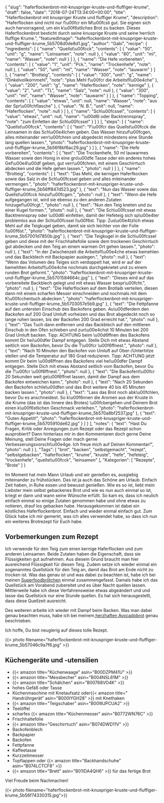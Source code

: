{
    "slug": "haferflockenbrot-mit-knuspriger-kruste-und-fluffiger-krume",
    "draft": false,
    "date": "2018-07-24T13:34:00+00:00",
    "title": "Haferflockenbrot mit knuspriger Kruste und fluffiger Krume",
    "description": "Haferflocken sind nicht nur f\u00fcr ein M\u00fcsli gut. Sie eignen sich auch hervorragend, um ein k\u00f6stliches Brot zu backen. Dieses Haferflockenbrot besticht durch seine knusprige Kruste und seine herrlich fluffige Krume.",
    "featuredImage": "haferflockenbrot-mit-knuspriger-kruste-und-fluffiger-krume_5b5708d0de8d1.jpg",
    "author": "Gabi",
    "recipe": {
        "ingredients": [
            {
                "name": "Quellst\u00fcck",
                "contents": [
                    {
                        "value": "50",
                        "unit": "g",
                        "name": "Leinsamen",
                        "note": null
                    },
                    {
                        "value": "80",
                        "unit": "ml",
                        "name": "Wasser",
                        "note": null
                    }
                ]
            },
            {
                "name": "Die Hefe vorbereiten",
                "contents": [
                    {
                        "value": "1",
                        "unit": "Pck.",
                        "name": "Trockenhefe",
                        "note": null
                    },
                    {
                        "value": "50",
                        "unit": "ml",
                        "name": "Wasser",
                        "note": "lauwarm"
                    }
                ]
            },
            {
                "name": "Brotteig",
                "contents": [
                    {
                        "value": "300",
                        "unit": "g",
                        "name": "Dinkelvollkornmehl",
                        "note": "plus Mehl f\u00fcr die Arbeitsfl\u00e4che"
                    },
                    {
                        "value": "200",
                        "unit": "g",
                        "name": "Haferflocken",
                        "note": "kernige"
                    },
                    {
                        "value": "2",
                        "unit": "TL",
                        "name": "Salz",
                        "note": null
                    },
                    {
                        "value": "300",
                        "unit": "ml",
                        "name": "Wasser",
                        "note": "lauwarm"
                    }
                ]
            },
            {
                "name": "Topping",
                "contents": [
                    {
                        "value": "etwas",
                        "unit": null,
                        "name": "Wasser",
                        "note": "aus der Spr\u00fchflasche"
                    },
                    {
                        "value": "N. B.",
                        "unit": null,
                        "name": "Haferflocken",
                        "note": null
                    }
                ]
            },
            {
                "name": "Sch\u00fcssel",
                "contents": [
                    {
                        "value": "etwas",
                        "unit": null,
                        "name": "\u00d6l oder  Backtrennspray",
                        "note": "zum Einfetten der Sch\u00fcssel"
                    }
                ]
            }
        ],
        "steps": [
            {
                "name": "Quellst\u00fcck",
                "contents": [
                    {
                        "text": "F\u00fcr das Quellst\u00fcck die Leinsamen in das Sch\u00e4lchen geben. Das Wasser hinzuf\u00fcgen, alles miteinander verr\u00fchren und abgedeckt mindestens eine Stunde lang quellen lassen.",
                        "photo": "haferflockenbrot-mit-knuspriger-kruste-und-fluffiger-krume_5b56f8bf6ac29.jpg"
                    }
                ]
            },
            {
                "name": "Die Hefe vorbereiten",
                "contents": [
                    {
                        "text": "Die Trockenhefe, 50 ml lauwarmes Wasser sowie den Honig in eine gro\u00dfe Tasse oder ein anderes hohes Gef\u00e4\u00df geben, gut verr\u00fchren, mit einem Geschirrtuch abdecken und die Hefe gehen lassen.",
                        "photo": null
                    }
                ]
            },
            {
                "name": "Brotteig",
                "contents": [
                    {
                        "text": "Das Mehl, die kernigen Haferfkocken sowie das Salz in die Sch\u00fcssel geben und alles miteinander vermengen.",
                        "photo": "haferflockenbrot-mit-knuspriger-kruste-und-fluffiger-krume_5b56ff847d523.jpg"
                    },
                    {
                        "text": "Nun das Wasser sowie das Quellst\u00fcck hinzuf\u00fcgen.",
                        "photo": null
                    },
                    {
                        "text": "Wenn die Hefe aufgegangen ist, wird sie ebenso zu den anderen Zutaten hinzugef\u00fcgt.",
                        "photo": null
                    },
                    {
                        "text": "Nun den Teig kneten und zu einer Kugel formen.",
                        "photo": null
                    },
                    {
                        "text": "Die Sch\u00fcssel mit etwas Backtrennspray oder \u00d6l einfetten, damit der Hefeteig sich sp\u00e4ter problemlos aus der Sch\u00fcssel l\u00f6st. Tipp: Zus\u00e4tzlich etwas Mehl auf die Teigkugel geben, damit sie sich leichter von der Folie l\u00f6st.",
                        "photo": "haferflockenbrot-mit-knuspriger-kruste-und-fluffiger-krume_5b57001d7850b.jpg"
                    },
                    {
                        "text": "Die Teigkugel in die Sch\u00fcssel geben und diese mit der Frischhaltefolie sowie dem trockenen Geschirrtuch gut abdecken und den Teig an einem warmen Ort gehen lassen.",
                        "photo": null
                    },
                    {
                        "text": "In der Zwischenzeit die Arbeitsfl\u00e4che etwas bemehlen und das Backblech mit Backpapier auslegen.",
                        "photo": null
                    },
                    {
                        "text": "Wenn das Volumen des Teiges sich verdoppelt hat, wird er auf der bemehlten Arbeitsfl\u00e4che nochmals durchgeknetet und zu einem runden Brot geformt.",
                        "photo": "haferflockenbrot-mit-knuspriger-kruste-und-fluffiger-krume_5b5701584664c.jpg"
                    },
                    {
                        "text": "Dieses wird auf das vorbereitete Backblech gelegt und mit etwas Wasser bespr\u00fcht.",
                        "photo": null
                    },
                    {
                        "text": "Die Haferflocken auf dem Brotlaib verteilen, diesen dann mit einem scharfen Messer einschneiden und nochmals mit dem K\u00fcchentuch abdecken.",
                        "photo": "haferflockenbrot-mit-knuspriger-kruste-und-fluffiger-krume_5b5703057e5b9.jpg"
                    },
                    {
                        "text": "Die Fettpfanne auf den untersten Einschub des Backofens geben. Au\u00dferdem den Backofen auf 200 Grad Umluft vorheizen und das Brot abgedeckt noch so lange ruhen lassen, bis der Backofen 200 Grad erreicht hat.",
                        "photo": null
                    },
                    {
                        "text": "Das Tuch dann entfernen und das Backblech auf den mittleren Einschub in den Ofen schieben und zun\u00e4chst 10 Minuten bei 200 Grad Umluft backen. Tipp: ACHTUNG beim \u00d6ffnen des Backofens kommt Dir hei\u00dfer Dampf entgegen. Stelle Dich mit etwas Abstand seitlich vom Backofen, bevor Du die T\u00fcr \u00f6ffnest.",
                        "photo": null
                    },
                    {
                        "text": "Nach 10 Minuten den Backofen von Umluft auf Ober-\/Unterhitze stellen und die Temperatur auf 180 Grad reduzieren. Tipp: ACHTUNG jetzt kommt Dir beim \u00d6ffnen des Backofens viel hei\u00dfer Dampf entgegen. Stelle Dich mit etwas Abstand seitlich vom Backofen, bevor Du die T\u00fcr \u00f6ffnest.",
                        "photo": null
                    },
                    {
                        "text": "Die Backofent\u00fcr 20 Sekunden weit ge\u00f6ffnet lassen, damit der Dampf aus dem Backofen entweichen kann.",
                        "photo": null
                    },
                    {
                        "text": "Nach 20 Sekunden den Backofen schlie\u00dfen und das Brot weitere 40 bis 45 Minuten backen lassen.",
                        "photo": null
                    },
                    {
                        "text": "Lass das Brot noch abk\u00fchlen, bevor Du es anschneidest. So k\u00f6nnen die Aromen aus der Kruste in die Krume (das ist das Innere des Brotes) \u00fcbergehen und Deinem Brot einen k\u00f6stlichen Geschmack verleihen.",
                        "photo": "haferflockenbrot-mit-knuspriger-kruste-und-fluffiger-krume_5b570a8bf2537.jpg"
                    },
                    {
                        "text": "Guten Appetit!",
                        "photo": "haferflockenbrot-mit-knuspriger-kruste-und-fluffiger-krume_5b5705910de62.jpg"
                    }
                ]
            }
        ],
        "notes": {
            "text": "Hast Du Fragen, Kritik oder Anregungen zum Rezept oder das Rezept schon ausprobiert? Dann hinterlass mir in den Kommentaren doch gerne Deine Meinung, stell Deine Fragen oder mach gerne Verbesserungsvorschl\u00e4ge. Ich freue mich auf Deinen Kommentar!",
            "photo": null
        }
    },
    "Tags": [
        "brot",
        "backen",
        "selbstgemacht",
        "rezept",
        "selbstgebacken",
        "haferflocken",
        "krume",
        "kruste",
        "hefe",
        "hefeteig",
        "trockenhefe",
        "quellst\u00fcck",
        "leinsamen"
    ],
    "Kategorien": [
        "Rezepte",
        "Brote"
    ]
}

Im Moment hat mein Mann Urlaub und wir genießen es, ausgiebig miteinander zu frühstücken. Das ist ja auch das Schöne am Urlaub. Einfach Zeit haben, in Ruhe essen und bewusst genießen. Wie es so ist, liebt mein Liebster mein selbst gebackenes Brot und wie es nun auch einmal so ist, kriegt er dann und wann seine Wünsche erfüllt. So kam es, dass ich neulich einfach einmal so einige Zutaten genommen habe und ohne etwas zu notieren, drauf los gebacken habe. Herausgekommen ist dabei ein köstliches Haferflockenbrot. Einfach und wieder einmal einfach gut. Zum Glück habe ich mir gemerkt, was ich alles verwendet habe, so dass ich nun ein weiteres Brotrezept für Euch habe.

## Vorbemerkungen zum Rezept

Ich verwende für den Teig zum einen kernige Haferflocken und zum anderen Leinsamen. Beide Zutaten haben die Eigenschaft, dass sie Flüssigkeiten gut aufnehmen. Aus diesem Grund braucht man hier ausreichend Flüssigkeit für diesen Teig. Zudem setze ich wieder einmal ein sogenanntes Quellstück für den Teig an, damit das Brot am Ende nicht zu trocken ist. Was das genau ist und was dabei zu beachten ist, habe ich bei meinen [Superfoodbrötchen](https://kochfokus.de/artikel/superfoodbroetchen-chiasamen-protein/ "Superfoodbrötchen") einmal zusammengefasst.
Damals habe ich das Quellstück am Vorabend zubereitet und es über Nacht quellen lassen. Mittlerweile habe ich diese Verfahrensweise etwas abgeändert und und lasse das Quellstück nur eine Stunde quellen. Es hat sich herausgestellt, dass diese Quellzeit ausreicht.

Des weiteren arbeite ich wieder mit Dampf beim Backen. Was man dabei genau beachten muss, habe ich bei meinem[ herzhaften Avocadobrot](https://kochfokus.de/artikel/herzhaftes-avocadobrot-mit-nuessen-von-kochfokusde/ " herzhaften Avocadobrot") genau beschrieben.


Ich hoffe, Du bist neugierig auf dieses tolle Rezept.

{{< photo filename="haferflockenbrot-mit-knuspriger-kruste-und-fluffiger-krume_5b57046c9a7f6.jpg" >}}

## Küchengeräte und -utensilien

- {{< amazon title="Küchenwaage" asin="B00DZPM41U" >}}
- {{< amazon title="Messbecher" asin="B004NSL61M" >}}
- {{< amazon title="Schälchen" asin="B00768VO4K" >}}
- hohes Gefäß oder Tasse
- Küchenmaschine mit Knetaufsatz oder{{< amazon title=" Handrührgerät" asin="B000IYGH28" >}} mit Knethaken
- {{< amazon title="Teigschaber" asin="B00WJPCUA2" >}}
- Teelöffel
- scharfes {{< amazon title="Küchenmesser" asin="B0772WN76C" >}}
- Frischhaltefolie
- {{< amazon title="Geschirrtuch" asin="B074DWD11V" >}}
- Backofenblech
- Backpapier
- Backofen
- Fettpfanne
- Kaffeetasse
- Kurzzeitmesser
- Topflappen oder {{< amazon title="Backhandschuhe" asin="B074LCTCF8" >}}
- {{< amazon title="Brett" asin="B01IDA4QH6" >}} für das fertige Brot

Viel Freude beim Nachmachen!

{{< photo filename="haferflockenbrot-mit-knuspriger-kruste-und-fluffiger-krume_5b56f74330315.jpg">}}